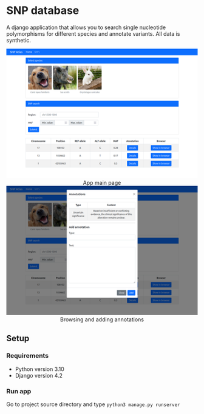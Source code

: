 # SNP database
A django application that allows you to search single nucleotide polymorphisms for different species and annotate variants. All data is synthetic.

<center><img src="screenshots/app_main.png" alt="Main page screenshot"></center>
<center>App main page</center>

<center><img src="screenshots/annotations.png" alt="Annotations screenshot"></center>
<center>Browsing and adding annotations</center>

## Setup

### Requirements
* Python version 3.10
* Django version 4.2

### Run app
Go to project source directory and type
`python3 manage.py runserver`
